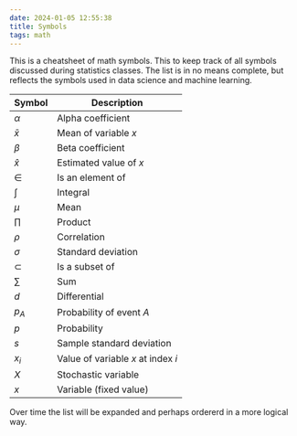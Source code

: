 ```yaml
---
date: 2024-01-05 12:55:38
title: Symbols
tags: math
---
```


This is a cheatsheet of math symbols. This to keep track of all symbols discussed during statistics classes. The list is in no means complete, but reflects the symbols used in data science and machine learning.

| Symbol    | Description                        |
| --------- | ---------------------------------- |
| $\alpha$  | Alpha coefficient                  |
| $\bar{x}$ | Mean of variable $x$               |
| $\beta$   | Beta coefficient                   |
| $\hat{x}$ | Estimated value of $x$             |
| $\in$     | Is an element of                   |
| $\int$    | Integral                           |
| $\mu$     | Mean                               |
| $\prod$   | Product                            |
| $\rho$    | Correlation                        |
| $\sigma$  | Standard deviation                 |
| $\subset$ | Is a subset of                     |
| $\sum$    | Sum                                |
| $d$       | Differential                       |
| $p_A$     | Probability of event $A$           |
| $p$       | Probability                        |
| $s$       | Sample standard deviation          |
| $x_i$     | Value of variable $x$ at index $i$ |
| $X$       | Stochastic variable                |
| $x$       | Variable (fixed value)             |

Over time the list will be expanded and perhaps ordererd in a more logical way.